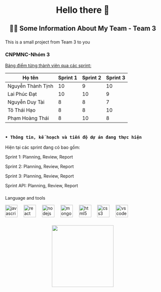 <h1 align="center">Hello there 👋</h1>

###

<h2 align="center">👩‍💻 Some Information About My Team - Team 3</h2>

###

<p align="left">
  <span class="animated-text">This is a small project from Team 3 to you</span>
</p>

###

### CNPMNC-Nhóm 3 
<ins> Bảng điểm từng thành viên qua các sprint: </code>

| Họ tên | Sprint 1 | Sprint 2 | Sprint 3 |
|---|---|---|---|
| Nguyễn Thành Tịnh | 10 | 9 | 10 |
| Lai Phúc Đạt | 10 | 10 | 9 |
| Nguyễn Duy Tài | 8 | 8 | 7 |
| Tô Thái Hạo | 8 | 8 | 10 |
| Phạm Hoàng Thái | 8 | 10 | 8 |

### <b><Code> • Thông tin, kế hoạch và tiến độ dự án đang thực hiện </code></b>



Hiện tại các sprint đang có bao gồm:

Sprint 1: Planning, Review, Report

Sprint 2: Planning, Review, Report

Sprint 3: Planning, Review, Report

Sprint API: Planning, Review, Report

###

<p align="left">Language and tools</p>

<div align="left">
  <img src="https://cdn.jsdelivr.net/gh/devicons/devicon/icons/javascript/javascript-original.svg" height="40" alt="javascript logo"  />
  <img width="12" />
  <img src="https://cdn.jsdelivr.net/gh/devicons/devicon/icons/react/react-original.svg" height="40" alt="react logo"  />
  <img width="12" />
  <img src="https://cdn.jsdelivr.net/gh/devicons/devicon/icons/nodejs/nodejs-original.svg" height="40" alt="nodejs logo"  />
  <img width="12" />
  <img src="https://cdn.jsdelivr.net/gh/devicons/devicon/icons/mongodb/mongodb-original.svg" height="40" alt="mongodb logo"  />
  <img width="12" />
  <img src="https://cdn.jsdelivr.net/gh/devicons/devicon/icons/html5/html5-original.svg" height="40" alt="html5 logo"  />
  <img width="12" />
  <img src="https://cdn.jsdelivr.net/gh/devicons/devicon/icons/css3/css3-original.svg" height="40" alt="css3 logo"  />
  <img width="12" />
  <img src="https://cdn.jsdelivr.net/gh/devicons/devicon/icons/vscode/vscode-original.svg" height="40" alt="vscode logo"  />
</div>

###

<div align="center">
  <img height="200" src="https://i.giphy.com/media/v1.Y2lkPTc5MGI3NjExMmR2NzlvYzVjeGIzY3c3aDA3ajJhdW50bThqdm9rcDdkNTFwZzVtcSZlcD12MV9pbnRlcm5hbF9naWZfYnlfaWQmY3Q9dg/12qxR8tbj3qvq23V7z/giphy.gif"  />
</div>


